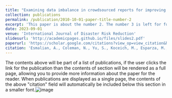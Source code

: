 ```yaml
---
title: "Examining data imbalance in crowdsourced reports for improving flash flood situational awareness"
collection: publications
permalink: /publication/2010-10-01-paper-title-number-2
excerpt: 'This paper is about the number 2. The number 3 is left for future work.'
date: 2023-09-01
venue: 'International Journal of Disaster Risk Reduction'
slidesurl: 'http://academicpages.github.io/files/slides2.pdf'
paperurl: 'https://scholar.google.com/citations?view_op=view_citation&hl=en&user=-SGJS5UAAAAJ&citation_for_view=-SGJS5UAAAAJ:u-x6o8ySG0sC'
citation: 'Esmalian, A., Coleman, N., Yu, S., Koceich, M., Esparza, M., & Mostafavi, A. (2021). Disruption Tolerance Index for determining household susceptibility to infrastructure service disruptions. International Journal of Disaster Risk Reduction, 61, 102347.'
---
```


The contents above will be part of a list of publications, if the user clicks the link for the publication than the contents of section will be rendered as a full page, allowing you to provide more information about the paper for the reader. When publications are displayed as a single page, the contents of the above "citation" field will automatically be included below this section in a smaller font.![image](https://github.com/user-attachments/assets/31e19efc-ee23-451d-932d-95cfe9cee9d0)
